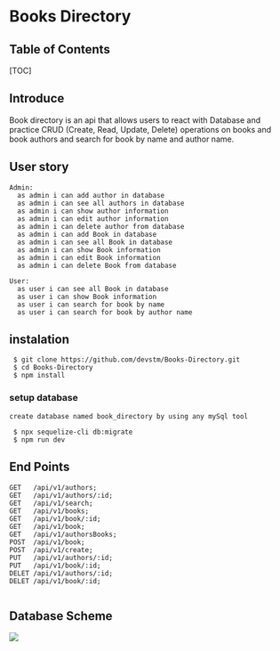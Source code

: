 Books Directory
===

## Table of Contents

[TOC]

## Introduce
Book directory is an api that allows users to react with Database and practice CRUD  (Create, Read, Update, Delete) operations on books and book authors and search for book by name and author name.

User story
---

```gherkin=
Admin: 
  as admin i can add author in database 
  as admin i can see all authors in database
  as admin i can show author information 
  as admin i can edit author information
  as admin i can delete author from database 
  as admin i can add Book in database 
  as admin i can see all Book in database
  as admin i can show Book information 
  as admin i can edit Book information
  as admin i can delete Book from database

User: 
  as user i can see all Book in database
  as user i can show Book information 
  as user i can search for book by name
  as user i can search for book by author name

```

## instalation

```
 $ git clone https://github.com/devstm/Books-Directory.git
 $ cd Books-Directory
 $ npm install
```
### setup database 
```
create database named book_directory by using any mySql tool

 $ npx sequelize-cli db:migrate
 $ npm run dev
```

End Points
---
```javascript=
GET   /api/v1/authors;
GET   /api/v1/authors/:id;
GET   /api/v1/search;
GET   /api/v1/books;
GET   /api/v1/book/:id;
GET   /api/v1/book;
GET   /api/v1/authorsBooks;
POST  /api/v1/book;
POST  /api/v1/create;
PUT   /api/v1/authors/:id;
PUT   /api/v1/book/:id;
DELET /api/v1/authors/:id;
DELET /api/v1/book/:id;


```


## Database Scheme 
![](https://i.imgur.com/9NLa270.png)
